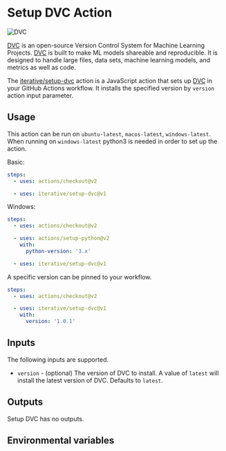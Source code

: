 # Setup DVC Action

![DVC](https://user-images.githubusercontent.com/414967/90413385-a8d9d180-e0ae-11ea-9ed7-a9155a3b48f0.png)

[DVC](https://dvc.org/) is an open-source Version Control System for Machine
Learning Projects. [DVC](https://dvc.org/) is built to make ML models shareable
and reproducible. It is designed to handle large files, data sets, machine
learning models, and metrics as well as code.

The [iterative/setup-dvc](https://github.com/iterative/setup-dvc) action is a
JavaScript action that sets up [DVC](https://dvc.org/) in your GitHub Actions
workflow. It installs the specified version by `version` action input parameter.

## Usage

This action can be run on `ubuntu-latest`, `macos-latest`, `windows-latest`.
When running on `windows-latest` python3 is needed in order to set up the
action.

Basic:

```yaml
steps:
  - uses: actions/checkout@v2

  - uses: iterative/setup-dvc@v1
```

Windows:

```yaml
steps:
  - uses: actions/checkout@v2

  - uses: actions/setup-python@v2
    with:
      python-version: '3.x'

  - uses: iterative/setup-dvc@v1
```

A specific version can be pinned to your workflow.

```yaml
steps:
  - uses: actions/checkout@v2

  - uses: iterative/setup-dvc@v1
    with:
      version: '1.0.1'
```

## Inputs

The following inputs are supported.

- `version` - (optional) The version of DVC to install. A value of `latest` will
  install the latest version of DVC. Defaults to `latest`.

## Outputs

Setup DVC has no outputs.

## Environmental variables
